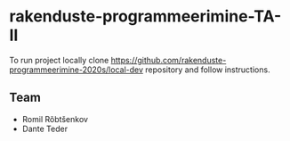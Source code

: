 # rakenduste-programmeerimine-TA-II

To run project locally clone https://github.com/rakenduste-programmeerimine-2020s/local-dev repository and follow instructions.

## Team
- Romil Rõbtšenkov
- Dante Teder